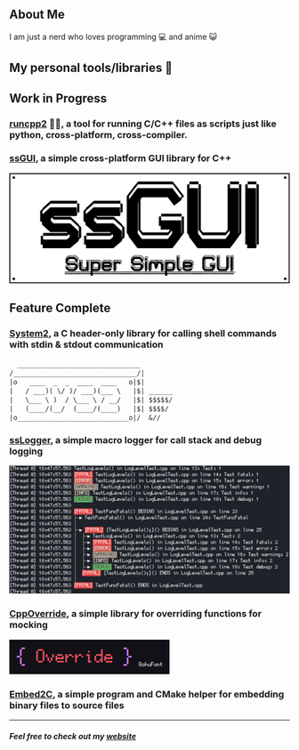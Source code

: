 ## About Me

I am just a nerd who loves programming 💻 and anime 😺

## My personal tools/libraries 🔧

## Work in Progress

### [runcpp2](https://github.com/Neko-Box-Coder/runcpp2) 🏃‍♂️, a tool for running C/C++ files as scripts just like python, cross-platform, cross-compiler.

### [ssGUI](https://github.com/Neko-Box-Coder/ssGUI), a simple cross-platform GUI library for C++
![](https://github.com/Neko-Box-Coder/ssGUI/blob/main/DocsGeneration/ND_Config/Images/Logo.png?raw=true)

## Feature Complete

### [System2](https://github.com/Neko-Box-Coder/System2), a C header-only library for calling shell commands with stdin & stdout communication

```
  _______________________________
/_______________________________/|
|o   ____  _  _  ____  ____   o|$|
|   / ___)( \/ )/ ___)(___ \   |$| ______
|   \___ \ )  / \___ \ / __/   |$| $$$$$/
|   (____/(__/  (____/(____)   |$| $$$$/
|o____________________________o|/  &//
```

### [ssLogger](https://github.com/Neko-Box-Coder/ssLogger), a simple macro logger for call stack and debug logging
![](https://github.com/Neko-Box-Coder/ssLogger/raw/main/Resources/logLevels.png)

### [CppOverride](https://github.com/Neko-Box-Coder/CppOverride), a simple library for overriding functions for mocking
![](https://github.com/Neko-Box-Coder/CppOverride/raw/master/Logo.png)

### [Embed2C](https://github.com/Neko-Box-Coder/Embed2C), a simple program and CMake helper for embedding binary files to source files

---

##### Feel free to check out my [website](https://nekoboxcoder.dev)

<!---
Neko-Box-Coder/Neko-Box-Coder is a ✨ special ✨ repository because its `README.md` (this file) appears on your GitHub profile.
You can click the Preview link to take a look at your changes.
--->
